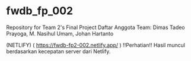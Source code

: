 # fwdb_fp_002
Repository for Team 2's Final Project
Daftar Anggota Team:
Dimas Tadeo Prayoga,
M. Nasihul Umam,
Johan Hartanto

(NETLIFY) ( https://fwdb-fp2-002.netlify.app/ ) !!Perhatian!! Hasil muncul berdasarkan kecepatan server dari Netlify.
